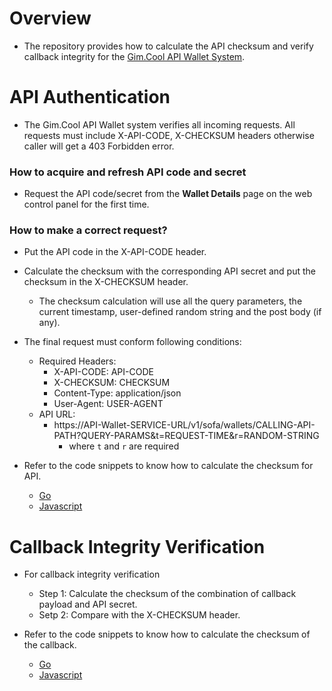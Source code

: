 # Overview

- The repository provides how to calculate the API checksum and verify callback integrity for the [Gim.Cool API Wallet System](https://github.com/gimcool/wallet-api-mock-server).

# API Authentication

- The Gim.Cool API Wallet system verifies all incoming requests. All requests must include X-API-CODE, X-CHECKSUM headers otherwise caller will get a 403 Forbidden error.

### How to acquire and refresh API code and secret
- Request the API code/secret from the **Wallet Details** page on the web control panel for the first time.

### How to make a correct request?
- Put the API code in the X-API-CODE header.
- Calculate the checksum with the corresponding API secret and put the checksum in the X-CHECKSUM header.
  - The checksum calculation will use all the query parameters, the current timestamp, user-defined random string and the post body (if any).
- The final request must conform following conditions:
	- Required Headers:
		- X-API-CODE: API-CODE
		- X-CHECKSUM: CHECKSUM
		- Content-Type: application/json
		- User-Agent: USER-AGENT
	- API URL:
		- https://API-Wallet-SERVICE-URL/v1/sofa/wallets/CALLING-API-PATH?QUERY-PARAMS&t=REQUEST-TIME&r=RANDOM-STRING
			- where `t` and `r` are required
		
- Refer to the code snippets to know how to calculate the checksum for API.
	- [Go](https://github.com/gimcool/api-checksum-calc/blob/main/go/checksum.go#L40)
	- [Javascript](https://github.com/gimcool/api-checksum-calc/blob/main/javascript/checksum.js#L27)

# Callback Integrity Verification

- For callback integrity verification
	- Step 1: Calculate the checksum of the combination of callback payload and API secret.
	- Setp 2: Compare with the X-CHECKSUM header.

- Refer to the code snippets to know how to calculate the checksum of the callback.
	- [Go](https://github.com/gimcool/api-checksum-calc/blob/main/go/checksum.go#L75)
	- [Javascript](https://github.com/gimcool/api-checksum-calc/blob/main/javascript/checksum.js#L62)
